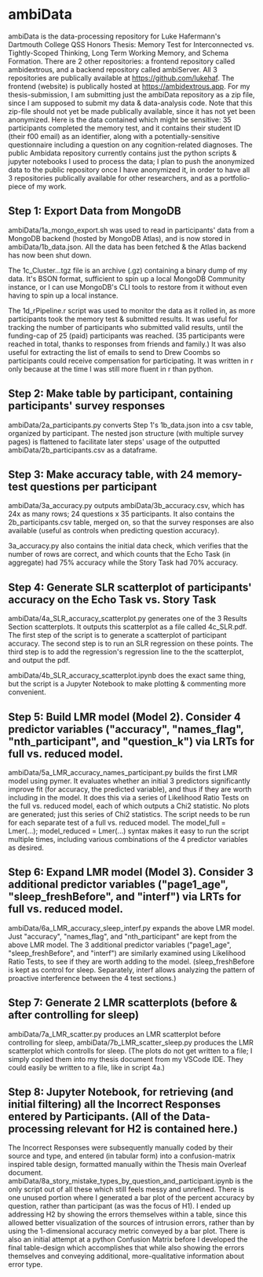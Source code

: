 # ambiData 
ambiData is the data-processing repository for Luke Hafermann's Dartmouth College QSS Honors Thesis: Memory Test for Interconnected vs. Tightly-Scoped Thinking, Long Term Working Memory, and Schema Formation. There are 2 other repositories: a frontend repository called ambidextrous, and a backend repository called ambiServer. All 3 repositories are publically available at https://github.com/lukehaf. The frontend (website) is publically hosted at https://ambidextrous.app. For my thesis-submission, I am submitting just the ambiData repository as a zip file, since I am supposed to submit my data & data-analysis code. Note that this zip-file should not yet be made publically available, since it has not yet been anonymized. Here is the data contained which might be sensitive: 35 participants completed the memory test, and it contains their student ID (their f00 email) as an identifier, along with a potentially-sensitive questionnaire including a question on any cognition-related diagnoses. The public Ambidata repository currently contains just the python scripts & jupyter notebooks I used to process the data; I plan to push the anonymized data to the public repository once I have anonymized it, in order to have all 3 repositories publically available for other researchers, and as a portfolio-piece of my work.

## Step 1: Export Data from MongoDB
ambiData/1a_mongo_export.sh was used to read in participants' data from a MongoDB backend (hosted by MongoDB Atlas), and is now stored in ambiData/1b_data.json. All the data has been fetched & the Atlas backend has now been shut down.

The 1c_Cluster...tgz file is an archive (.gz) containing a binary dump of my data. It's BSON format, sufficient to spin up a local MongoDB Community instance, or I can use MongoDB's CLI tools to restore from it without even having to spin up a 
local instance.

The 1d_rPipeline.r script was used to monitor the data as it rolled in, as more participants took the memory test & submitted results. It was useful for tracking the number of participants who submitted valid results, until the funding-cap of 25 (paid) participants was reached. (35 participants were reached in total, thanks to responses from friends and family.) It was also useful for extracting the list of emails to send to Drew Coombs so participants could receive compensation for participating. It was written in r only because at the time I was still more fluent in r than python.

## Step 2: Make table by participant, containing participants' survey responses
ambiData/2a_participants.py converts Step 1's 1b_data.json into a csv table, organized by participant. The nested json structure (with multiple survey pages) is flattened to facilitate later steps' usage of the outputted ambiData/2b_participants.csv as a dataframe.

## Step 3: Make accuracy table, with 24 memory-test questions per participant
ambiData/3a_accuracy.py outputs ambiData/3b_accuracy.csv, which has 24x as many rows; 24 questions x 35 participants. It also contains the 2b_participants.csv table, merged on, so that the survey responses are also available (useful as controls when predicting question accuracy).

3a_accuracy.py also contains the initial data check, which verifies that the number of rows are correct, and which counts that the Echo Task (in aggregate) had 75% accuracy while the Story Task had 70% accuracy.

## Step 4: Generate SLR scatterplot of participants' accuracy on the Echo Task vs. Story Task
ambiData/4a_SLR_accuracy_scatterplot.py generates one of the 3 Results Section scatterplots. It outputs this scatterplot as a file called 4c_SLR.pdf. The first step of the script is to generate a scatterplot of participant accuracy. The second step is to run an SLR regression on these points. The third step is to add the regression's regression line to the the scatterplot, and output the pdf.

ambiData/4b_SLR_accuracy_scatterplot.ipynb does the exact same thing, but the script is a Jupyter Notebook to make plotting & commenting more convenient.

## Step 5: Build LMR model (Model 2). Consider 4 predictor variables ("accuracy", "names_flag", "nth_participant", and "question_k") via LRTs for full vs. reduced model.
ambiData/5a_LMR_accuracy_names_participant.py builds the first LMR model using pymer. It evaluates whether an initial 3 predictors significantly improve fit (for accuracy, the predicted variable), and thus if they are worth including in the model. It does this via a series of Likelihood Ratio Tests on the full vs. reduced model, each of which outputs a Chi2 statistic. No plots are generated; just this series of Chi2 statistics. The script needs to be run for each separate test of a full vs. reduced model. The model_full = Lmer(...); model_reduced = Lmer(...) syntax makes it easy to run the script multiple times, including various combinations of the 4 predictor variables as desired.

## Step 6: Expand LMR model (Model 3). Consider 3 additional predictor variables ("page1_age", "sleep_freshBefore", and "interf") via LRTs for full vs. reduced model.
ambiData/6a_LMR_accuracy_sleep_interf.py expands the above LMR model. Just "accuracy", "names_flag", and "nth_participant" are kept from the above LMR model. The 3 additional predictor variables ("page1_age", "sleep_freshBefore", and "interf") are similarly examined using Likelihood Ratio Tests, to see if they are worth adding to the model. (sleep_freshBefore is kept as control for sleep. Separately, interf allows analyzing the pattern of proactive interference between the 4 test sections.)

## Step 7: Generate 2 LMR scatterplots (before & after controlling for sleep)
ambiData/7a_LMR_scatter.py produces an LMR scatterplot before controlling for sleep, ambiData/7b_LMR_scatter_sleep.py produces the LMR scatterplot which controlls for sleep. (The plots do not get written to a file; I simply copied them into my thesis document from my VSCode IDE. They could easily be written to a file, like in script 4a.)

## Step 8: Jupyter Notebook, for retrieving (and initial filtering) all the Incorrect Responses entered by Participants. (All of the Data-processing relevant for H2 is contained here.)
The Incorrect Responses were subsequently manually coded by their source and type, and entered (in tabular form) into a confusion-matrix inspired table design, formatted manually within the Thesis main Overleaf document. 
ambiData/8a_story_mistake_types_by_question_and_participant.ipynb is the only script out of all these which still feels messy and unrefined. There is one unused portion where I generated a bar plot of the percent accuracy by question, rather than participant (as was the focus of H1). I ended up addressing H2 by showing the errors themselves within a table, since this allowed better visualization of the sources of intrusion errors, rather than by using the 1-dimensional accuracy metric conveyed by a bar plot. There is also an initial attempt at a python Confusion Matrix before I developed the final table-design which accomplishes that while also showing the errors themselves and conveying additional, more-qualitative information about error type.

